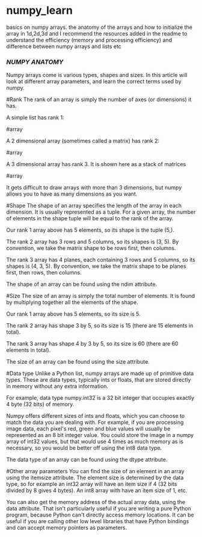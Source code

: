 # numpy_learn
basics on numpy arrays. the anatomy of the arrays and how to initialize the array in 1d,2d,3d and I recommend the resources added in the readme to understand the efficiency (memory and processing efficiency) and difference between numpy arrays and lists etc 

### *NUMPY ANATOMY* 
Numpy arrays come is various types, shapes and sizes. In this article will look at different array parameters, and learn the correct terms used by numpy.

#Rank
The rank of an array is simply the number of axes (or dimensions) it has.

A simple list has rank 1:

#array

A 2 dimensional array (sometimes called a matrix) has rank 2:

#array

A 3 dimensional array has rank 3. It is shown here as a stack of matrices

#array

It gets difficult to draw arrays with more than 3 dimensions, but numpy allows you to have as many dimensions as you want.

#Shape
The shape of an array specifies the length of the array in each dimension. It is usually represented as a tuple. For a given array, the number of elements in the shape tuple will be equal to the rank of the array.

Our rank 1 array above has 5 elements, so its shape is the tuple (5,).

The rank 2 array has 3 rows and 5 columns, so its shapes is (3, 5). By convention, we take the matrix shape to be rows first, then columns.

The rank 3 array has 4 planes, each containing 3 rows and 5 columns, so its shapes is (4, 3, 5). By convention, we take the matrix shape to be planes first, then rows, then columns.

The shape of an array can be found using the ndim attribute.

#Size
The size of an array is simply the total number of elements. It is found by multiplying together all the elements of the shape.

Our rank 1 array above has 5 elements, so its size is 5.

The rank 2 array has shape 3 by 5, so its size is 15 (there are 15 elements in total).

The rank 3 array has shape 4 by 3 by 5, so its size is 60 (there are 60 elements in total).

The size of an array can be found using the size attribute.

#Data type
Unlike a Python list, numpy arrays are made up of primitive data types. These are data types, typically ints or floats, that are stored directly in memory without any extra information.

For example, data type numpy.int32 is a 32 bit integer that occupies exactly 4 byte (32 bits) of memory.

Numpy offers different sizes of ints and floats, which you can choose to match the data you are dealing with. For example, if you are processing image data, each pixel's red, green and blue values will usually be represented as an 8 bit integer value. You could store the image in a numpy array of int32 values, but that would use 4 times as much memory as is necessary, so you would be better off using the int8 data type.

The data type of an array can be found using the dtype attribute.

#Other array parameters
You can find the size of an element in an array using the itemsize attribute. The element size is determined by the data type, so for example an int32 array will have an item size if 4 (32 bits divided by 8 gives 4 bytes). An int8 array with have an item size of 1, etc.

You can also get the memory address of the actual array data, using the data attribute. That isn't particularly useful if you are writing a pure Python program, because Python can't directly access memory locations. It can be useful if you are calling other low level libraries that have Python bindings and can accept memory pointers as parameters.
